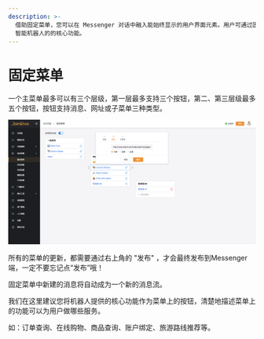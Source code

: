 ```yaml
---
description: >-
  借助固定菜单，您可以在 Messenger 对话中融入能始终显示的用户界面元素。用户可通过固定菜单在对话的任何时刻轻松地发现和访问 Messenger
  智能机器人的的核心功能。
---
```


# 固定菜单

一个主菜单最多可以有三个层级，第一层最多支持三个按钮，第二、第三层级最多五个按钮，按钮支持消息、网址或子菜单三种类型。

![&#x56FA;&#x5B9A;&#x83DC;&#x5355;](../../.gitbook/assets/image%20%2886%29.png)

所有的菜单的更新，都需要通过右上角的 "发布" ，才会最终发布到Messenger端，一定不要忘记点“发布”哦！

固定菜单中新建的消息将自动成为一个新的消息流。

我们在这里建议您将机器人提供的核心功能作为菜单上的按钮，清楚地描述菜单上的功能可以为用户做哪些服务。

如：订单查询、在线购物、商品查询、账户绑定、旅游路线推荐等。

